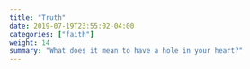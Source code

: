 ```yaml
---
title: "Truth"
date: 2019-07-19T23:55:02-04:00
categories: ["faith"]
weight: 14
summary: "What does it mean to have a hole in your heart?"
---
```



